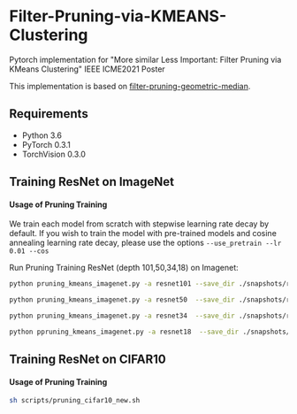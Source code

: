 # Filter-Pruning-via-KMEANS-Clustering
Pytorch implementation for "More similar Less Important: Filter Pruning via KMeans Clustering"
IEEE ICME2021 Poster

This implementation is based on [filter-pruning-geometric-median](https://github.com/he-y/filter-pruning-geometric-median).

## Requirements
- Python 3.6
- PyTorch 0.3.1
- TorchVision 0.3.0

## Training ResNet on ImageNet

#### Usage of Pruning Training

We train each model from scratch with stepwise learning rate decay by default. If you wish to train the model with pre-trained models and cosine annealing learning rate decay, please use the options `--use_pretrain --lr 0.01 --cos`

Run Pruning Training ResNet (depth 101,50,34,18) on Imagenet:
```bash
python pruning_kmeans_imagenet.py -a resnet101 --save_dir ./snapshots/resnet101_8_04 --pruning_rate 0.4 --n_clusters 8 --layer_begin 0 --layer_end 309 --layer_inter 3  /path/to/Imagenet2012

python pruning_kmeans_imagenet.py -a resnet50  --save_dir ./snapshots/resnet50_8_04 --pruning_rate 0.4 --n_clusters 8 --layer_begin 0 --layer_end 156 --layer_inter 3  /path/to/Imagenet2012

python pruning_kmeans_imagenet.py -a resnet34  --save_dir ./snapshots/resnet34_8_04 --pruning_rate 0.4 --n_clusters 8 --layer_begin 0 --layer_end 105 --layer_inter 3  /path/to/Imagenet2012

python ppruning_kmeans_imagenet.py -a resnet18  --save_dir ./snapshots/resnet18_8_04 --pruning_rate 0.4 --n_clusters 8 --layer_begin 0 --layer_end 57 --layer_inter 3  /path/to/Imagenet2012
```

## Training ResNet on CIFAR10

#### Usage of Pruning Training

```bash
sh scripts/pruning_cifar10_new.sh
```
